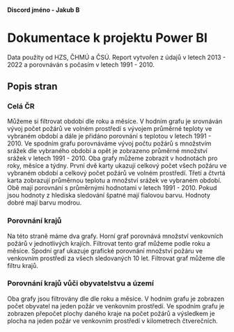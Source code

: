#### Discord jméno - Jakub B

# Dokumentace k projektu Power BI
 

Data použity od HZS, ČHMÚ a ČSÚ. Report vytvořen z údajů v letech 2013 - 2022 
a porovnáván s počasím v letech 1991 - 2010. 

## Popis stran 

### Celá ČR  
Můžeme si filtrovat období dle roku a měsíce. V hodním grafu je srovnáván vývoj počet požárů 
ve volném prostředí s vývojem průměrné teploty ve vybraném období a dále je přidáno porovnání 
s teplotou v letech 1991 - 2010. Ve spodním grafu porovnáváme vývoj počtu požárů s množstvím 
srážek dle vybraného období a opět je zobrazeno průměrné množství srážek v letech 1991 - 2010. 
Oba grafy můžeme zobrazit v hodnotách pro roky, měsíce a týdny. 
První dvě karty ukazují celkový počet všech požáru ve vybraném období a celkový počet požárů 
ve volném prostředí. Třetí a čtvrtá karta zobrazují průměrnou teplotu a množství srážek ve 
vybraném období. Obě mají porovnání s průměrnými hodnotami v letech 1991 - 2010. Pokud jsou 
hodnoty z hlediska sledování špatné mají fialovou barvu. Hodnoty dobré mají barvu modrou.

### Porovnání krajů  
Na této straně máme dva grafy. Horní graf porovnává množství venkovních požárů v jednotlivých 
krajích. Filtrovat tento graf můžeme podle roku a měsíce. 
Spodní graf ukazuje grafické porovnání množství požáru ve  venkovním prostředí za všech 
sledovaných 10 let. Filtrovat graf můžeme dle filtru krajů. 
 
### Porovnání krajů vůči obyvatelstvu a území  
Oba grafy jsou filtrovány dle dle roku a měsíce. V hodním grafu je zobrazen počet obyvatel 
na jeden požár ve venkovním prostředí. 
Ve spodním grafu je zobrazen přepočet plochy daného kraje na počet požárů a výsledkem je 
plocha na jeden požár ve venkovním prostředí v kilometrech čtverečních.
